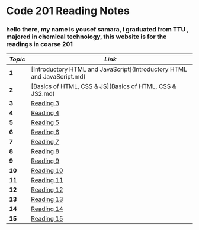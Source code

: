 # Code 201 Reading Notes

### hello there, my name is yousef samara, i graduated from TTU , majored in chemical technology, this website is for the readings in coarse 201

| *Topic*      | *Link* |
| ------ | ----- |
| **1** | [Introductory HTML and JavaScript](Introductory HTML and JavaScript.md) |
| **2** | [Basics of HTML, CSS & JS](Basics of HTML, CSS & JS2.md) |
| **3** | [Reading 3](3.md) |
| **4** | [Reading 4](4.md) |
| **5** | [Reading 5](5.md) |
| **6** | [Reading 6](6.md) |
| **7** | [Reading 7](7.md) |
| **8** | [Reading 8](8.md) |
| **9** | [Reading 9](9.md) |
| **10** | [Reading 10](10.md) |
| **11** | [Reading 11](11.md) |
| **12** | [Reading 12](12.md) |
| **13** | [Reading 13](13.md) |
| **14** | [Reading 14](14.md) |
| **15** | [Reading 15](15.md) |